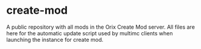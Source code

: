 # create-mod
A public repository with all mods in the Orix Create Mod server. All files are here for the automatic update script used by multimc clients when launching the instance for create mod.
